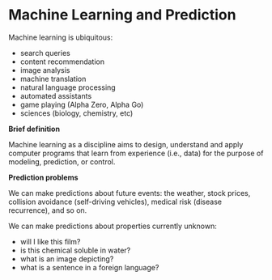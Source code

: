 # Machine Learning and Prediction

Machine learning is ubiquitous:

- search queries
- content recommendation
- image analysis
- machine translation
- natural language processing
- automated assistants
- game playing (Alpha Zero, Alpha Go)
- sciences (biology, chemistry, etc)

**Brief definition**

Machine learning as a discipline aims to design, understand and apply computer programs that learn from experience (i.e., data) for the purpose of modeling, prediction, or control.

**Prediction problems**

We can make predictions about future events: the weather, stock prices, collision avoidance (self-driving vehicles), medical risk (disease recurrence), and so on.

We can make predictions about properties currently unknown:

- will I like this film?
- is this chemical soluble in water?
- what is an image depicting?
- what is a sentence in a foreign language?
